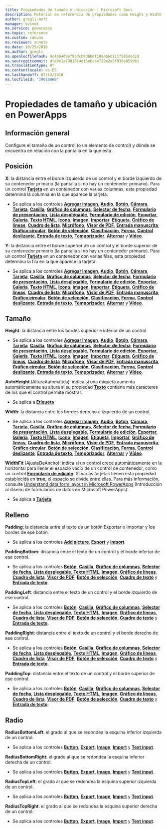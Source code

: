 ```yaml
---
title: Propiedades de tamaño y ubicación | Microsoft Docs
description: Material de referencia de propiedades como Height y Width
author: gregli-msft
manager: kvivek
ms.service: powerapps
ms.topic: reference
ms.custom: canvas
ms.reviewer: anneta
ms.date: 10/25/2016
ms.author: gregli
ms.openlocfilehash: 9c4ab469ef95dcb0dbb6f108ebbd111f585ded2d
ms.sourcegitcommit: dfa0e1a7981814e15e6ca4720e2a5f930e859db1
ms.translationtype: HT
ms.contentlocale: es-ES
ms.lasthandoff: 07/13/2018
ms.locfileid: "39018868"
---
```

# <a name="size-and-location-properties-in-powerapps"></a>Propiedades de tamaño y ubicación en PowerApps
## <a name="overview"></a>Información general
Configure el tamaño de un control (o un elemento de control) y dónde se encuentra en relación con la pantalla en la que está.

## <a name="position"></a>Posición
**X**: la distancia entre el borde izquierdo de un control y el borde izquierdo de su contenedor primario (la pantalla si no hay un contenedor primario). Para un control **[Tarjeta](control-card.md)** en un contenedor con varias columnas, esta propiedad determina la columna en la que aparece la tarjeta.

* Se aplica a los controles **[Agregar imagen](control-add-picture.md)**, **[Audio](control-audio-video.md)**, **[Botón](control-button.md)**, **[Cámara](control-camera.md)**, **[Tarjeta](control-card.md)**, **[Casilla](control-check-box.md)**, **[Gráfico de columnas](control-column-line-chart.md)**, **[Selector de fecha](control-date-picker.md)**, **[Formulario de presentación](control-form-detail.md)**, **[Lista desplegable](control-drop-down.md)**, **[Formulario de edición](control-form-detail.md)**, **[Exportar](control-export-import.md)**, **[Galería](control-gallery.md)**, **[Texto HTML](control-html-text.md)**, **[Icono](control-shapes-icons.md)**, **[Imagen](control-image.md)**, **[Importar](control-export-import.md)**, **[Etiqueta](control-text-box.md)**, **[Gráfico de líneas](control-column-line-chart.md)**, **[Cuadro de lista](control-list-box.md)**, **[Micrófono](control-microphone.md)**, **[Visor de PDF](control-pdf-viewer.md)**, **[Entrada manuscrita](control-pen-input.md)**, **[Gráfico circular](control-pie-chart.md)**, **[Botón de selección](control-radio.md)**, **[Clasificación](control-rating.md)**, **[Forma](control-shapes-icons.md)**, **[Control deslizante](control-slider.md)**, **[Entrada de texto](control-text-input.md)**, **[Temporizador](control-timer.md)**, **[Alternar](control-toggle.md)** y **[Vídeo](control-audio-video.md)**.

**Y**: la distancia entre el borde superior de un control y el borde superior de su contenedor primario (la pantalla si no hay un contenedor primario). Para un control **[Tarjeta](control-card.md)** en un contenedor con varias filas, esta propiedad determina la fila en la que aparece la tarjeta.

* Se aplica a los controles **[Agregar imagen](control-add-picture.md)**, **[Audio](control-audio-video.md)**, **[Botón](control-button.md)**, **[Cámara](control-camera.md)**, **[Tarjeta](control-card.md)**, **[Casilla](control-check-box.md)**, **[Gráfico de columnas](control-column-line-chart.md)**, **[Selector de fecha](control-date-picker.md)**, **[Formulario de presentación](control-form-detail.md)**, **[Lista desplegable](control-drop-down.md)**, **[Formulario de edición](control-form-detail.md)**, **[Exportar](control-export-import.md)**, **[Galería](control-gallery.md)**, **[Texto HTML](control-html-text.md)**, **[Icono](control-shapes-icons.md)**, **[Imagen](control-image.md)**, **[Importar](control-export-import.md)**, **[Etiqueta](control-text-box.md)**, **[Gráfico de líneas](control-column-line-chart.md)**, **[Cuadro de lista](control-list-box.md)**, **[Micrófono](control-microphone.md)**, **[Visor de PDF](control-pdf-viewer.md)**, **[Entrada manuscrita](control-pen-input.md)**, **[Gráfico circular](control-pie-chart.md)**, **[Botón de selección](control-radio.md)**, **[Clasificación](control-rating.md)**, **[Forma](control-shapes-icons.md)**, **[Control deslizante](control-slider.md)**, **[Entrada de texto](control-text-input.md)**, **[Temporizador](control-timer.md)**, **[Alternar](control-toggle.md)** y **[Vídeo](control-audio-video.md)**.

## <a name="size"></a>Tamaño
**Height**: la distancia entre los bordes superior e inferior de un control.

* Se aplica a los controles **[Agregar imagen](control-add-picture.md)**, **[Audio](control-audio-video.md)**, **[Botón](control-button.md)**, **[Cámara](control-camera.md)**, **[Tarjeta](control-card.md)**, **[Casilla](control-check-box.md)**, **[Gráfico de columnas](control-column-line-chart.md)**, **[Selector de fecha](control-date-picker.md)**, **[Formulario de presentación](control-form-detail.md)**, **[Lista desplegable](control-drop-down.md)**, **[Formulario de edición](control-form-detail.md)**, **[Exportar](control-export-import.md)**, **[Galería](control-gallery.md)**, **[Texto HTML](control-html-text.md)**, **[Icono](control-shapes-icons.md)**, **[Imagen](control-image.md)**, **[Importar](control-export-import.md)**, **[Etiqueta](control-text-box.md)**, **[Gráfico de líneas](control-column-line-chart.md)**, **[Cuadro de lista](control-list-box.md)**, **[Micrófono](control-microphone.md)**, **[Visor de PDF](control-pdf-viewer.md)**, **[Entrada manuscrita](control-pen-input.md)**, **[Gráfico circular](control-pie-chart.md)**, **[Botón de selección](control-radio.md)**, **[Clasificación](control-rating.md)**, **[Forma](control-shapes-icons.md)**, **[Control deslizante](control-slider.md)**, **[Entrada de texto](control-text-input.md)**, **[Temporizador](control-timer.md)**, **[Alternar](control-toggle.md)** y **[Vídeo](control-audio-video.md)**.

**AutoHeight** (AlturaAutomática): indica si una etiqueta aumenta automáticamente su altura si su propiedad **[Texto](properties-core.md)** contiene más caracteres de los que el control permite mostrar.  

* Se aplica a **[Etiqueta](control-text-box.md)**

**Width**: la distancia entre los bordes derecho e izquierdo de un control.

* Se aplica a los controles **[Agregar imagen](control-add-picture.md)**, **[Audio](control-audio-video.md)**, **[Botón](control-button.md)**, **[Cámara](control-camera.md)**, **[Tarjeta](control-card.md)**, **[Casilla](control-check-box.md)**, **[Gráfico de columnas](control-column-line-chart.md)**, **[Selector de fecha](control-date-picker.md)**, **[Formulario de presentación](control-form-detail.md)**, **[Lista desplegable](control-drop-down.md)**, **[Formulario de edición](control-form-detail.md)**, **[Exportar](control-export-import.md)**, **[Galería](control-gallery.md)**, **[Texto HTML](control-html-text.md)**, **[Icono](control-shapes-icons.md)**, **[Imagen](control-image.md)**, **[Etiqueta](control-text-box.md)**, **[Importar](control-export-import.md)**, **[Gráfico de líneas](control-column-line-chart.md)**, **[Cuadro de lista](control-list-box.md)**, **[Micrófono](control-microphone.md)**, **[Visor de PDF](control-pdf-viewer.md)**, **[Entrada manuscrita](control-pen-input.md)**, **[Gráfico circular](control-pie-chart.md)**, **[Botón de selección](control-radio.md)**, **[Clasificación](control-rating.md)**, **[Forma](control-shapes-icons.md)**, **[Control deslizante](control-slider.md)**, **[Entrada de texto](control-text-input.md)**, **[Temporizador](control-timer.md)**, **[Alternar](control-toggle.md)** y **[Vídeo](control-audio-video.md)**.

**WidthFit** (AjusteDeAncho): indica si un control crece automáticamente en la horizontal para llenar el espacio vacío de un control de contenedor, como un control **[Formulario de edición](control-form-detail.md)**. Si varias tarjetas tienen esta propiedad establecida en **true**, el espacio se divide entre ellas. Para más información, consulte [Understand data form layout in Microsoft PowerApps](../working-with-form-layout.md) (Introducción al diseño de formularios de datos en Microsoft PowerApps).

* Se aplica a **[Tarjeta](control-card.md)**

## <a name="padding"></a>Relleno
**Padding**: la distancia entre el texto de un botón Exportar o Importar y los bordes de ese botón.

* Se aplica a los controles **[Add picture](control-add-picture.md)**, **[Export](control-export-import.md)** y **[Import](control-export-import.md)**.

**PaddingBottom**: distancia entre el texto de un control y el borde inferior de ese control.

* Se aplica a los controles **[Botón](control-button.md)**, **[Casilla](control-check-box.md)**, **[Gráfico de columnas](control-column-line-chart.md)**, **[Selector de fecha](control-date-picker.md)**, **[Lista desplegable](control-drop-down.md)**, **[Texto HTML](control-html-text.md)**, **[Imagen](control-image.md)**, **[Gráfico de líneas](control-text-box.md)**, **[Cuadro de lista](control-column-line-chart.md)**, **[Visor de PDF](control-list-box.md)**, **[Botón de selección](control-pdf-viewer.md)**, **[Cuadro de texto](control-radio.md)** y **[Entrada de texto](control-text-input.md)**.

**PaddingLeft**: distancia entre el texto de un control y el borde izquierdo de ese control.

* Se aplica a los controles **[Botón](control-button.md)**, **[Casilla](control-check-box.md)**, **[Gráfico de columnas](control-column-line-chart.md)**, **[Selector de fecha](control-date-picker.md)**, **[Lista desplegable](control-drop-down.md)**, **[Texto HTML](control-html-text.md)**, **[Imagen](control-image.md)**, **[Gráfico de líneas](control-text-box.md)**, **[Cuadro de lista](control-column-line-chart.md)**, **[Visor de PDF](control-list-box.md)**, **[Botón de selección](control-pdf-viewer.md)**, **[Cuadro de texto](control-radio.md)** y **[Entrada de texto](control-text-input.md)**.

**PaddingRight**: distancia entre el texto de un control y el borde derecho de ese control.

* Se aplica a los controles **[Botón](control-button.md)**, **[Casilla](control-check-box.md)**, **[Gráfico de columnas](control-column-line-chart.md)**, **[Selector de fecha](control-date-picker.md)**, **[Lista desplegable](control-drop-down.md)**, **[Texto HTML](control-html-text.md)**, **[Imagen](control-image.md)**, **[Gráfico de líneas](control-text-box.md)**, **[Cuadro de lista](control-column-line-chart.md)**, **[Visor de PDF](control-list-box.md)**, **[Botón de selección](control-pdf-viewer.md)**, **[Cuadro de texto](control-radio.md)** y **[Entrada de texto](control-text-input.md)**.

**PaddingTop**: distancia entre el texto de un control y el borde superior de ese control.

* Se aplica a los controles **[Botón](control-button.md)**, **[Casilla](control-check-box.md)**, **[Gráfico de columnas](control-column-line-chart.md)**, **[Selector de fecha](control-date-picker.md)**, **[Lista desplegable](control-drop-down.md)**, **[Texto HTML](control-html-text.md)**, **[Imagen](control-image.md)**, **[Gráfico de líneas](control-text-box.md)**, **[Cuadro de lista](control-column-line-chart.md)**, **[Visor de PDF](control-list-box.md)**, **[Botón de selección](control-pdf-viewer.md)**, **[Cuadro de texto](control-radio.md)** y **[Entrada de texto](control-text-input.md)**.

## <a name="radius"></a>Radio
**RadiusBottomLeft**: el grado al que se redondea la esquina inferior izquierda de un control.

* Se aplica a los controles **[Button](control-button.md)**, **[Export](control-export-import.md)**, **[Image](control-image.md)**, **[Import](control-export-import.md)** y **[Text input](control-text-input.md)**.

**RadiusBottomRight**: el grado al que se redondea la esquina inferior derecha de un control.

* Se aplica a los controles **[Button](control-button.md)**, **[Export](control-export-import.md)**, **[Image](control-image.md)**, **[Import](control-export-import.md)** y **[Text input](control-text-input.md)**.

**RadiusTopLeft**: el grado al que se redondea la esquina superior izquierda de un control.

* Se aplica a los controles **[Button](control-button.md)**, **[Export](control-export-import.md)**, **[Image](control-image.md)**, **[Import](control-export-import.md)** y **[Text input](control-text-input.md)**.

**RadiusTopRight**: el grado al que se redondea la esquina superior derecha de un control.

* Se aplica a los controles **[Button](control-button.md)**, **[Export](control-export-import.md)**, **[Image](control-image.md)**, **[Import](control-export-import.md)** y **[Text input](control-text-input.md)**.

